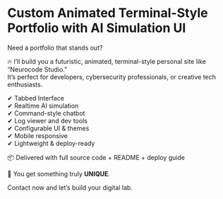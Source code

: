 # Custom Animated Terminal-Style Portfolio with AI Simulation UI

Need a portfolio that stands out?

🔥 I’ll build you a futuristic, animated, terminal-style personal site like “Neurocode Studio.”  
It’s perfect for developers, cybersecurity professionals, or creative tech enthusiasts.

✔ Tabbed Interface  
✔ Realtime AI simulation  
✔ Command-style chatbot  
✔ Log viewer and dev tools  
✔ Configurable UI & themes  
✔ Mobile responsive  
✔ Lightweight & deploy-ready

📦 Delivered with full source code + README + deploy guide

🎯 You get something truly **UNIQUE**.

Contact now and let’s build your digital lab.
